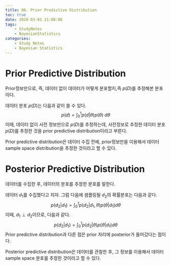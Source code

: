 ```yaml
---
title: 06. Prior Predictive Distribution
toc: true
date: 2020-03-01 21:08:00
tags:
	- StudyNotes
	- BayesianStatistics
categories:
	- Study Notes
	- Bayesian Statistics
---
```


# Prior Predictive Distribution



Prior정보만으로, 즉, 데이터 없이 데이터가 어떻게 분포할지,즉 $p(D)$를 추정해본 분포이다.

데이터 분포 $p(D)$는 다음과 같이 쓸 수 있다.
$$
p(d) = \int_0^1 p(d|\theta)p(\theta) ~d\theta
$$
이때, 데이터 없이 사전 정보만으로 $p(D)$를 추정하는데, 사전정보로 추정한 데이터 분포 $p(D)$를 추정한 것을 prior predictive distribution이라고 부른다.

Prior predictive distribution은 데이터 수집 전에, prior정보만을 이용해서 데이터 sample space distribution을 추정한 것이라고 할 수 있다.



# Posterior Predictive Distribution



데이터를 수집한 후, 데이터의 분포를 추정한 분포를 말한다.

데이터 $d_1$를 수집했다고 치자. 그럼 다음에 샘플링될 $d_2$의 확률분포는 다음과 같다.
$$
p(d_2|d_1) = \int_0^1 p(d_2|d_1,\theta)p(\theta|d_1)d\theta
$$
이때, $d_1 \perp d_2$이므로, 다음과 같다.
$$
p(d_2|d_1) = \int_0^1 p(d_2|\theta)p(\theta|d_1)d\theta
$$
Prior predictive distribution과 다른 점은 prior 자리에 posterior가 들어갔다는 점이다.

Posterior predictive distribution은 데이터를 관찰한 후, 그 정보를 이용해서 데이터 sample space 분포를 추정한 것이라고 할 수 있다.